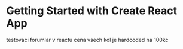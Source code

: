 # Getting Started with Create React App

testovaci forumlar v reactu
cena vsech kol je hardcoded na 100kc